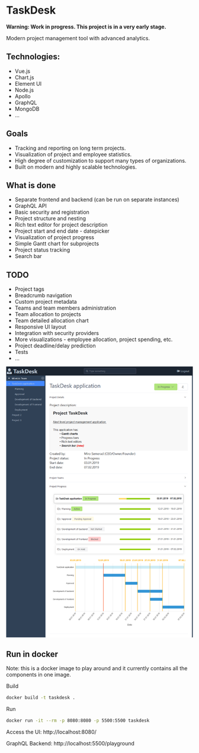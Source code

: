 # TaskDesk


**Warning: Work in progress. This project is in a very early stage.**


Modern project management tool with advanced analytics.


## Technologies:
- Vue.js
- Chart.js
- Element UI
- Node.js
- Apollo
- GraphQL
- MongoDB
- ...


## Goals
- Tracking and reporting on long term projects.
- Visualization of project and employee statistics.
- High degree of customization to support many types of organizations.
- Built on modern and highly scalable technologies.


## What is done
- Separate frontend and backend (can be run on separate instances)
- GraphQL API
- Basic security and registration
- Project structure and nesting
- Rich text editor for project description
- Project start and end date - datepicker
- Visualization of project progress
- Simple Gantt chart for subprojects
- Project status tracking
- Search bar


## TODO
- Project tags
- Breadcrumb navigation
- Custom project metadata
- Teams and team members administration
- Team allocation to projects
- Team detailed allocation chart
- Responsive UI layout
- Integration with security providers
- More visualizations - employee allocation, project spending, etc. 
- Project deadline/delay prediction
- Tests
- ...


<img src="screenshot.png" />

## Run in docker

Note: this is a docker image to play around and it currently contains all the components in one image.

Build
```bash
docker build -t taskdesk .
```

Run
```bash
docker run -it --rm -p 8080:8080 -p 5500:5500 taskdesk
```

Access the UI: http://localhost:8080/

GraphQL Backend: http://localhost:5500/playground
